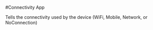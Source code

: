 

#Connectivity App


Tells the connectivity used by the device (WiFi, Mobile, Network, or NoConnection)


